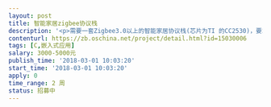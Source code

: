 ```yaml
---                
layout: post       
title: 智能家居zigbee协议栈           
description: '<p>需要一套Zigbee3.0以上的智能家居协议栈(芯片为TI 的CC2530)，要求运行稳定可靠，经过实际应用的。提供主机电路板和终端设备电路板，开发者进行固件开发，我们会提供与cc2530的串行通信协议，主要工作完成协议栈部分内容即可。项目结束时，提交完整的源码包。</p>'     
contenturl: https://zb.oschina.net/project/detail.html?id=15030006      
tags: [C,嵌入式应用]            
salary: 3000-5000元          
publish_time: '2018-03-01 10:03:20'         
start_time: '2018-03-01 10:03:20'           
apply: 0                   
time_range: 2 周              
status: 招募中                  
---                 
```

